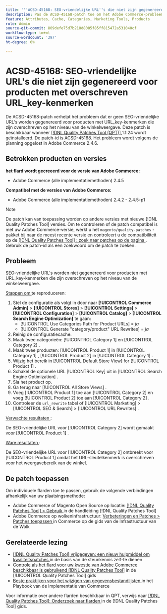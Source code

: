 ```yaml
---
title: '''ACSD-45168: SEO-vriendelijke URL''s die niet zijn gegenereerd voor producten met overschreven URL_key-kenmerken'''
description: Pas de ACSD-45168-patch toe om het Adobe Commerce-probleem op te lossen waarbij geen SEO-vriendelijke URL's worden gegenereerd voor producten met URL_key-kenmerken die zijn overschreven op archiefweergaveniveau.
feature: Attributes, Cache, Categories, Marketing Tools, Products
role: Admin
source-git-commit: 809defe75d7b218d8085f85ff815472a531040cf
workflow-type: tm+mt
source-wordcount: '397'
ht-degree: 0%

---
```


# ACSD-45168: SEO-vriendelijke URL&#39;s die niet zijn gegenereerd voor producten met overschreven URL_key-kenmerken

De ACSD-45168-patch verhelpt het probleem dat er geen SEO-vriendelijke URL&#39;s worden gegenereerd voor producten met URL_key-kenmerken die zijn overschreven op het niveau van de winkelweergave. Deze patch is beschikbaar wanneer [[!DNL Quality Patches Tool (QPT)] ](https://experienceleague.adobe.com/en/docs/commerce-knowledge-base/kb/announcements/commerce-announcements/magento-quality-patches-released-new-tool-to-self-serve-quality-patches) 1.1.24 wordt geïnstalleerd. De patch-id is ACSD-45168. Het probleem wordt volgens de planning opgelost in Adobe Commerce 2.4.6.

## Betrokken producten en versies

**het flard wordt gecreeerd voor de versie van Adobe Commerce:**

* Adobe Commerce (alle implementatiemethoden) 2.4.5

**Compatibel met de versies van Adobe Commerce:**

* Adobe Commerce (alle implementatiemethoden) 2.4.2 - 2.4.5-p1

>[!NOTE]
>
>De patch kan van toepassing worden op andere versies met nieuwe [!DNL Quality Patches Tool] versies. Om te controleren of de patch compatibel is met uw Adobe Commerce-versie, werkt u het `magento/quality-patches` -pakket bij naar de meest recente versie en controleert u de compatibiliteit op de [[!DNL Quality Patches Tool] : zoek naar patches op de pagina ](https://experienceleague.adobe.com/tools/commerce-quality-patches/index.html) . Gebruik de patch-id als een zoekwoord om de patch te zoeken.

## Probleem

SEO-vriendelijke URL&#39;s worden niet gegenereerd voor producten met URL_key-kenmerken die zijn overschreven op het niveau van de winkelweergave.

<u> Stappen om </u> te reproduceren:

1. Stel de configuratie als volgt in door naar **[!UICONTROL Commerce Admin]** > **[!UICONTROL Stores]** > **[!UICONTROL Settings]** > **[!UICONTROL Configuration]** > **[!UICONTROL Catalog]** > **[!UICONTROL Search Engine Optimization]** te gaan:
   * [!UICONTROL Use Categories Path for Product URLs] = *ja*
   * [!UICONTROL Generate "category/product" URL Rewrites] = *ja*
1. Reinig de configuratiecache.
1. Maak twee categorieën: [!UICONTROL Category 1] en [!UICONTROL Category 2] .
1. Maak twee producten: [!UICONTROL Product 1] in [!UICONTROL Category 1] , [!UICONTROL Product 2] in [!UICONTROL Category 1] .
1. Wijzig het bereik in [!UICONTROL Default Store View] for [!UICONTROL Product 1] .
1. Schakel de optionele URL [!UICONTROL Key] uit in [!UICONTROL Search Engine Optimization] .
1. Sla het product op.
1. Ga terug naar [!UICONTROL All Store Views] .
1. Voeg [!UICONTROL Product 1] toe aan [!UICONTROL Category 2] en voeg [!UICONTROL Product 2] toe aan [!UICONTROL Category 2] .
1. Controleer de `url_rewrite` tabel of [!UICONTROL Marketing] > [!UICONTROL SEO & Search] > [!UICONTROL URL Rewrites] .

<u> Verwachte resultaten </u>:

De SEO-vriendelijke URL voor [!UICONTROL Category 2] wordt gemaakt voor [!UICONTROL Product 1] .

<u> Ware resultaten </u>:

De SEO-vriendelijke URL voor [!UICONTROL Category 2] ontbreekt voor [!UICONTROL Product 1] omdat het URL-sleutelkenmerk is overschreven voor het weergavebereik van de winkel.

## De patch toepassen

Om individuele flarden toe te passen, gebruik de volgende verbindingen afhankelijk van uw plaatsingsmethode:

* Adobe Commerce of Magento Open Source op locatie: [[!DNL Quality Patches Tool] > Gebruik ](/help/tools/quality-patches-tool/usage.md) in de handleiding [!DNL Quality Patches Tool]
* Adobe Commerce op wolkeninfrastructuur: [ Verbeteringen en Patches > Patches toepassen ](https://experienceleague.adobe.com/docs/commerce-cloud-service/user-guide/develop/upgrade/apply-patches.html) in Commerce op de gids van de Infrastructuur van de Wolk

## Gerelateerde lezing

* [[!DNL Quality Patches Tool]  vrijgegeven: een nieuw hulpmiddel om kwaliteitspatches ](https://experienceleague.adobe.com/en/docs/commerce-knowledge-base/kb/announcements/commerce-announcements/magento-quality-patches-released-new-tool-to-self-serve-quality-patches) in de basis van de steunkennis zelf-te dienen
* [ Controle als het flard voor uw kwestie van Adobe Commerce beschikbaar is gebruikend  [!DNL Quality Patches Tool]](/help/tools/quality-patches-tool/patches-available-in-qpt/check-patch-for-magento-issue-with-magento-quality-patches.md) in de [!UICONTROL Quality Patches Tool] gids
* [ Beste praktijken voor het wijzigen van gegevensbestandlijsten ](https://experienceleague.adobe.com/en/docs/commerce-operations/implementation-playbook/best-practices/development/modifying-core-and-third-party-tables#why-adobe-recommends-avoiding-modifications) in het Playbook van de Implementatie van Commerce

Voor informatie over andere flarden beschikbaar in QPT, verwijs naar [[!DNL Quality Patches Tool]: Onderzoek naar flarden ](https://experienceleague.adobe.com/tools/commerce-quality-patches/index.html) in de [!DNL Quality Patches Tool] gids.
